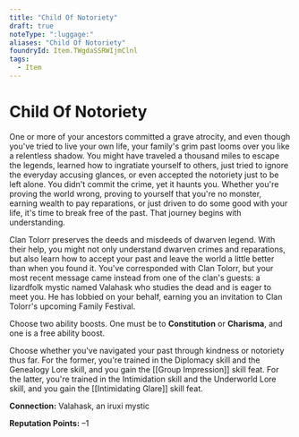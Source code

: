 ```yaml
---
title: "Child Of Notoriety"
draft: true
noteType: ":luggage:"
aliases: "Child Of Notoriety"
foundryId: Item.TWgdaSSRWIjmClnl
tags:
  - Item
---
```


# Child Of Notoriety

One or more of your ancestors committed a grave atrocity, and even though you've tried to live your own life, your family's grim past looms over you like a relentless shadow. You might have traveled a thousand miles to escape the legends, learned how to ingratiate yourself to others, just tried to ignore the everyday accusing glances, or even accepted the notoriety just to be left alone. You didn't commit the crime, yet it haunts you. Whether you're proving the world wrong, proving to yourself that you're no monster, earning wealth to pay reparations, or just driven to do some good with your life, it's time to break free of the past. That journey begins with understanding.

Clan Tolorr preserves the deeds and misdeeds of dwarven legend. With their help, you might not only understand dwarven crimes and reparations, but also learn how to accept your past and leave the world a little better than when you found it. You've corresponded with Clan Tolorr, but your most recent message came instead from one of the clan's guests: a lizardfolk mystic named Valahask who studies the dead and is eager to meet you. He has lobbied on your behalf, earning you an invitation to Clan Tolorr's upcoming Family Festival.

Choose two ability boosts. One must be to **Constitution** or **Charisma**, and one is a free ability boost.

Choose whether you've navigated your past through kindness or notoriety thus far. For the former, you're trained in the Diplomacy skill and the Genealogy Lore skill, and you gain the [[Group Impression]] skill feat. For the latter, you're trained in the Intimidation skill and the Underworld Lore skill, and you gain the [[Intimidating Glare]] skill feat.

**Connection:** Valahask, an iruxi mystic

**Reputation Points:** –1

